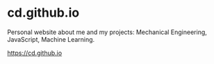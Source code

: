 # cd.github.io

Personal website about me and my projects: Mechanical Engineering, JavaScript, Machine Learning.

https://cd.github.io
